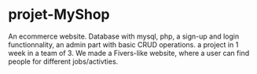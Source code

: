 # projet-MyShop

An ecommerce website. Database with mysql, php, a sign-up and login functionnality, 
an admin part with basic CRUD operations.
a project in 1 week in a team of 3. We made a Fivers-like website, where a user can find people for different jobs/activties.
